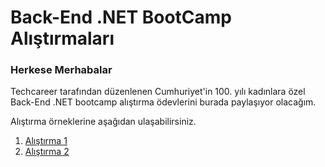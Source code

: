 # Back-End .NET BootCamp Alıştırmaları

### Herkese Merhabalar

Techcareer tarafından düzenlenen Cumhuriyet'in 100. yılı kadınlara özel Back-End .NET bootcamp alıştırma ödevlerini burada paylaşıyor olacağım.

Alıştırma örneklerine aşağıdan ulaşabilirsiniz.

1. [Alıştırma 1](https://github.com/beyzakuru/dotnet-yuzuncuyil-egitimi-alistirmalar/blob/master/alistirma1.md)
2. [Alıştırma 2](https://github.com/beyzakuru/dotnet-yuzuncuyil-egitimi-alistirmalar/blob/master/alistirma2.md)